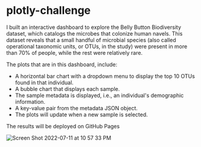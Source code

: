 # plotly-challenge

I built an interactive dashboard to explore the Belly Button Biodiversity dataset, which catalogs the microbes that colonize human navels.
This dataset reveals that a small handful of microbial species (also called operational taxonomic units, or OTUs, in the study) were present in more than 70% of people, while the rest were relatively rare.

The plots that are in this dashboard, include: 
- A horizontal bar chart with a dropdown menu to display the top 10 OTUs found in that individual.
- A bubble chart that displays each sample.
- The sample metadata is displayed, i.e., an individual's demographic information.
- A key-value pair from the metadata JSON object.
- The plots will update  when a new sample is selected.

The results will be deployed on GitHub Pages



![Screen Shot 2022-07-11 at 10 57 33 PM](https://user-images.githubusercontent.com/97136642/178399703-fd69eb2f-b853-4af8-9968-f25d15c3f0d8.png)
